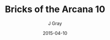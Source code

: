 ---
title: 'Bricks of the Arcana 10'
alt: 'Mysteries of the Arcana'
date: '2015-04-10'
author: 'J Gray'
artist: 'Keira'
chapter: 'None'
filler: false
---